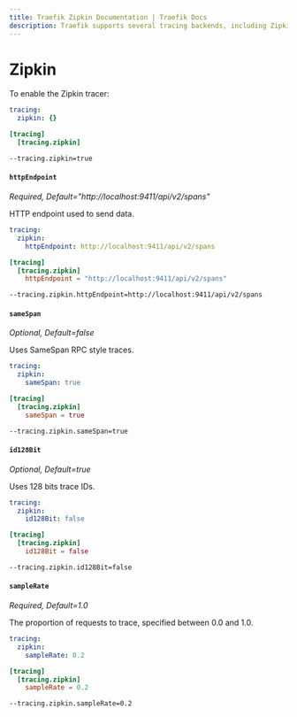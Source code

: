 ```yaml
---
title: Traefik Zipkin Documentation | Traefik Docs
description: Traefik supports several tracing backends, including Zipkin. Learn how to implement it for observability in Traefik Proxy. Read the technical documentation.
---
```


# Zipkin

To enable the Zipkin tracer:

```yaml tab="File (YAML)"
tracing:
  zipkin: {}
```

```toml tab="File (TOML)"
[tracing]
  [tracing.zipkin]
```

```bash tab="CLI"
--tracing.zipkin=true
```

#### `httpEndpoint`

_Required, Default="http://localhost:9411/api/v2/spans"_

HTTP endpoint used to send data.

```yaml tab="File (YAML)"
tracing:
  zipkin:
    httpEndpoint: http://localhost:9411/api/v2/spans
```

```toml tab="File (TOML)"
[tracing]
  [tracing.zipkin]
    httpEndpoint = "http://localhost:9411/api/v2/spans"
```

```bash tab="CLI"
--tracing.zipkin.httpEndpoint=http://localhost:9411/api/v2/spans
```

#### `sameSpan`

_Optional, Default=false_

Uses SameSpan RPC style traces.

```yaml tab="File (YAML)"
tracing:
  zipkin:
    sameSpan: true
```

```toml tab="File (TOML)"
[tracing]
  [tracing.zipkin]
    sameSpan = true
```

```bash tab="CLI"
--tracing.zipkin.sameSpan=true
```

#### `id128Bit`

_Optional, Default=true_

Uses 128 bits trace IDs.

```yaml tab="File (YAML)"
tracing:
  zipkin:
    id128Bit: false
```

```toml tab="File (TOML)"
[tracing]
  [tracing.zipkin]
    id128Bit = false
```

```bash tab="CLI"
--tracing.zipkin.id128Bit=false
```

#### `sampleRate`

_Required, Default=1.0_

The proportion of requests to trace, specified between 0.0 and 1.0.

```yaml tab="File (YAML)"
tracing:
  zipkin:
    sampleRate: 0.2
```

```toml tab="File (TOML)"
[tracing]
  [tracing.zipkin]
    sampleRate = 0.2
```

```bash tab="CLI"
--tracing.zipkin.sampleRate=0.2
```
